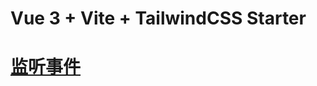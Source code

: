 # Vue 3 + Vite + TailwindCSS Starter
# [监听事件](https://cn.vuejs.org/guide/essentials/component-basics.html#listening-to-events)